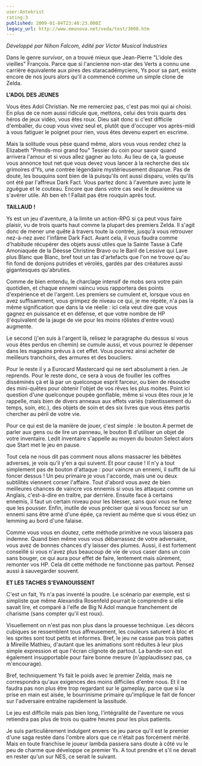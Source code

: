 ```yaml
---
user:Antekrist
rating:3
published: 2009-01-04T23:48:23.000Z
legacy_url: http://www.emunova.net/veda/test/3008.htm
---
```

_Développé par Nihon Falcom, édité par Victor Musical Industries_  

  

Dans le genre _survivor_, on a trouvé mieux que Jean-Pierre "L'idole des vieilles" François. Parce que si l'ancienne non-star des Verts a connu une carrière équivalente aux pires des staracadémyciens, Ys pour sa part, existe encore de nos jours alors qu'il a commencé comme un simple clone de Zelda.  

  

**L'ADOL DES JEUNES**  

Vous êtes Adol Christian. Ne me remerciez pas, c'est pas moi qui ai choisi. En plus de ce nom aussi ridicule que, mettons, celui des trois quarts des héros de jeux vidéo, vous êtes roux. Dieu sait donc si c'est difficile d'emballer, du coup vous vivez seul et, plutôt que d'occuper vos après-midi à vous fatiguer le poignet pour rien, vous êtes devenu expert en escrime.  

Mais la solitude vous pèse quand même, alors vous vous rendez chez la Elizabeth "Prends-moi grand fou" Tessier du coin pour savoir quand arrivera l'amour et si vous allez gagner au loto. Au lieu de ça, la gueuse vous annonce tout net que vous devez vous lancer à la recherche des six grimoires d'Ys, une contrée légendaire mystérieusement disparue. Pas de doute, les bouquins sont bien de là puisqu'ils ont aussi disparu, volés qu'ils ont été par l'affreux Dark Fact. Vous partez donc à l'aventure avec juste le zguègue et le couteau. Encore que dans votre cas seul le deuxième va s'avérer utile. Ah ben eh ! Fallait pas être rouquin après tout.  

  

**TAILLAUD !**  

Ys est un jeu d'aventure, à la limite un action-RPG si ça peut vous faire plaisir, vu de trois quarts haut comme la plupart des premiers Zelda. Il s'agit donc de mener une quête à travers toute la contrée, jusqu'à vous retrouver nez-à-nez avec l'infâme Dark Fact. Avant cela, il vous faudra comme d'habitude récupérer des objets aussi utiles que la Sainte Tasse à Café Amoniaquée de la Déesse Christine Bravo ou le Baril de Lessive qui Lave plus Blanc que Blanc, bref tout un tas d'artefacts que l'on ne trouve qu'au fin fond de donjons putrides et vérolés, gardés par des créatures aussi gigantesques qu'abruties.  

Comme de bien entendu, le charclage intensif de mobs sera votre pain quotidien, et chaque ennemi vaincu vous rapportera des points d'expérience et de l'argent. Les premiers se cumulent et, lorsque vous en avez suffisamment, vous grimpez de niveau ce qui, je me répète, n'a pas la même signification que dans la vie réelle : ici cela veut dire que vous gagnez en puissance et en défense, et que votre nombre de HP (l'équivalent de la jauge de vie pour les moins rôlistes d'entre vous) augmente.  

Le second (j'en suis à l'argent là, relisez le paragraphe du dessus si vous vous êtes perdus en chemin) se cumule aussi, et vous pourrez le dépenser dans les magasins prévus à cet effet. Vous pourrez ainsi acheter de meilleurs tranchoirs, des armures et des boucliers.  

Pour le reste il y a Eurocard Mastercard qui ne sert absolument à rien. Je reprends. Pour le reste donc, ce sera à vous de fouiller les coffres disséminés çà et là par un quelconque esprit farceur, ou bien de résoudre des mini-quêtes pour obtenir l'objet de vos rêves les plus moites. Point ici question d'une quelconque poupée gonflable, même si vous êtes roux je le rappelle, mais bien de divers anneaux aux effets variés (ralentissement du temps, soin, etc.), des objets de soin et des six livres que vous êtes partis chercher au péril de votre vie.  

  

Pour ce qui est de la manière de jouer, c'est simple : le bouton A permet de parler aux gens ou de lire un panneau, le bouton B d'utiliser un objet de votre inventaire. Ledit inventaire s'appelle au moyen du bouton Select alors que Start met le jeu en pause.  

Tout cela ne nous dit pas comment nous allons massacrer les bêbêtes adverses, je vois qu'il y'en a qui suivent. Et pour cause ! Il n'y a tout simplement pas de bouton d'attaque : pour vaincre un ennemi, il suffit de lui foncer dessus ! Un peu primaire je vous l'accorde, mais une ou deux subtilités viennent corser l'affaire. Tout d'abord vous avez de bien meilleures chances de vaincre vos ennemis si vous les attaquez comme un Anglais, c'est-à-dire en traître, par derrière. Ensuite face à certains ennemis, il faut un certain niveau pour les blesser, sans quoi vous ne ferez que les pousser. Enfin, inutile de vous préciser que si vous foncez sur un ennemi sans être armé d'une épée, ça revient au même que si vous étiez un lemming au bord d'une falaise.  

Comme vous vous en doutez, cette méthode primitive ne vous laissera pas indemne. Quand bien même vous vous débarrassez de votre adversaire, vous avez de bonnes chances d'y laisser des plumes. Aussi, il est fortement conseillé si vous n'avez plus beaucoup de vie de vous caser dans un coin sans bouger, ce qui aura pour effet de faire, lentement mais sûrement, remonter vos HP. Cela dit cette méthode ne fonctionne pas partout. Pensez aussi à sauvegarder souvent.  

  

**ET LES TACHES S'EVANOUISSENT**  

C'est un fait, Ys n'a pas inventé la poudre. Le scénario par exemple, est si simpliste que même Alexandra Rosenfeld pourrait le comprendre si elle savait lire, et comparé à l'elfe de Big N Adol manque franchement de charisme (sans compter qu'il est roux).  

Visuellement on n'est pas non plus dans la prouesse technique. Les décors cubiques se ressemblent tous affreusement, les couleurs saturent à bloc et les sprites sont tout petits et informes. Bref, le jeu ne casse pas trois pattes à Mireille Mathieu, d'autant que les animations sont réduites à leur plus simple expression et que l'écran clignote de partout. La bande-son est également insupportable pour faire bonne mesure (n'applaudissez pas, ça m'encourage).  

Bref, techniquement Ys fait le poids avec le premier Zelda, mais ne correspondra qu'aux exigences des moins difficiles d'entre nous. Et il ne faudra pas non plus être trop regardant sur le gameplay, parce que si la prise en main est aisée, le bourrinisme primaire qu'implique le fait de foncer sur l'adversaire entraîne rapidement la lassitude.  

Le jeu est difficile mais pas bien long, l'intégralité de l'aventure ne vous retiendra pas plus de trois ou quatre heures pour les plus patients.  

Je suis particulièrement indulgent envers ce jeu parce qu'il est le premier d'une saga restée dans l'ombre alors que ce n'était pas forcément mérité. Mais en toute franchise le joueur lambda passera sans doute à côté vu le peu de charme que développe ce premier Ys. A tout prendre et s'il ne devait en rester qu'un sur NES, ce serait le suivant.